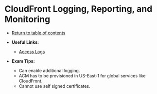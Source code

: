 # CloudFront Logging, Reporting, and Monitoring

* [Return to table of contents](../../../README.md)

* **Useful Links:**
  * [Access Logs](https://docs.aws.amazon.com/AmazonCloudFront/latest/DeveloperGuide/AccessLogs.html)

* **Exam Tips:**
  * Can enable additional logging.
  * ACM has to be provisioned in US-East-1 for global services like CloudFront.
  * Cannot use self signed certificates.
